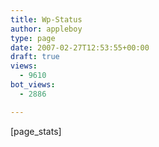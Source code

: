 ```yaml
---
title: Wp-Status
author: appleboy
type: page
date: 2007-02-27T12:53:55+00:00
draft: true
views:
  - 9610
bot_views:
  - 2886

---
```

[page_stats]